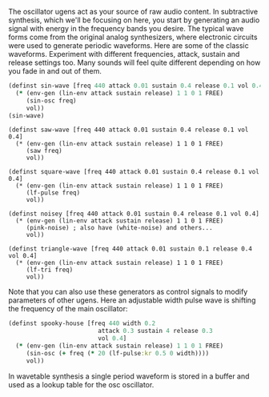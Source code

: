 The oscillator ugens act as your source of raw audio content.  In subtractive synthesis, which we'll be focusing on here, you start by generating an audio signal with energy in the frequency bands you desire.  The typical wave forms come from the original analog synthesizers, where electronic circuits were used to generate periodic waveforms.  Here are some of the classic waveforms.  Experiment with different frequencies, attack, sustain and release settings too.  Many sounds will feel quite different depending on how you fade in and out of them.

```clj
(definst sin-wave [freq 440 attack 0.01 sustain 0.4 release 0.1 vol 0.4] 
  (* (env-gen (lin-env attack sustain release) 1 1 0 1 FREE)
     (sin-osc freq)
     vol))
(sin-wave)
```

```clients 
(definst saw-wave [freq 440 attack 0.01 sustain 0.4 release 0.1 vol 0.4] 
  (* (env-gen (lin-env attack sustain release) 1 1 0 1 FREE)
     (saw freq)
     vol))

(definst square-wave [freq 440 attack 0.01 sustain 0.4 release 0.1 vol 0.4] 
  (* (env-gen (lin-env attack sustain release) 1 1 0 1 FREE)
     (lf-pulse freq)
     vol))

(definst noisey [freq 440 attack 0.01 sustain 0.4 release 0.1 vol 0.4] 
  (* (env-gen (lin-env attack sustain release) 1 1 0 1 FREE)
     (pink-noise) ; also have (white-noise) and others...
     vol))

(definst triangle-wave [freq 440 attack 0.01 sustain 0.1 release 0.4 vol 0.4] 
  (* (env-gen (lin-env attack sustain release) 1 1 0 1 FREE)
     (lf-tri freq)
     vol))
```

Note that you can also use these generators as control signals to modify parameters of other ugens.  Here an adjustable width pulse wave is shifting the frequency of the main oscillator:

```clj
(definst spooky-house [freq 440 width 0.2 
                         attack 0.3 sustain 4 release 0.3 
                         vol 0.4] 
  (* (env-gen (lin-env attack sustain release) 1 1 0 1 FREE)
     (sin-osc (+ freq (* 20 (lf-pulse:kr 0.5 0 width))))
     vol))
```

In wavetable synthesis a single period waveform is stored in a buffer and used as a lookup table for the osc oscillator. 

